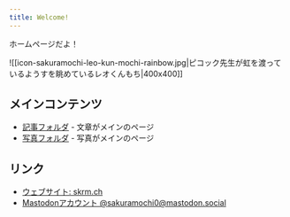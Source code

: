 ```yaml
---
title: Welcome!
---
```


ホームページだよ！

![[icon-sakuramochi-leo-kun-mochi-rainbow.jpg|ピコック先生が虹を渡っているようすを眺めているレオくんもち|400x400]]

## メインコンテンツ
- [記事フォルダ](notes) - 文章がメインのページ
- [写真フォルダ](photos) - 写真がメインのページ

## リンク

- [ウェブサイト: skrm.ch
  ](https://skrm.ch
  )
- [Mastodonアカウント @sakuramochi0@mastodon.social](https://main.elk.zone/mastodon.social/@sakuramochi0)

